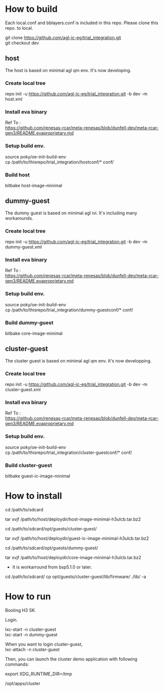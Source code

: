 # How to build

Each local.conf and bblayers.conf is included in this repo.  Please clone this repo. to local.  

git clone https://github.com/agl-ic-eg/trial_integration.git  
git checkout dev  


## host
The host is based on minimal agl qm env.  It's now developing.  

### Create local tree  

repo init -u https://github.com/agl-ic-eg/trial_integration.git -b dev -m host.xml  

### Install eva binary  
Ref To :  
https://github.com/renesas-rcar/meta-renesas/blob/dunfell-dev/meta-rcar-gen3/README.evaproprietary.md  


### Setup build env.  
source poky/oe-init-build-env  
cp /path/to/thisrepo/trial_integration/hostconf/* conf/


### Build host 
bitbake host-image-minimal  


## dummy-guest  
The dummy guest is based on minimal agl ivi.  It's including many workarounds.  

### Create local tree  

repo init -u https://github.com/agl-ic-eg/trial_integration.git -b dev -m dummy-guest.xml  

### Install eva binary  
Ref To :  
https://github.com/renesas-rcar/meta-renesas/blob/dunfell-dev/meta-rcar-gen3/README.evaproprietary.md  


### Setup build env.  
source poky/oe-init-build-env  
cp /path/to/thisrepo/trial_integration/dummy-guestconf/* conf/


### Build dummy-guest  
bitbake core-image-minimal  


## cluster-guest  
The cluster guest is based on minimal agl qm env.  It's now developping.  

### Create local tree  

repo init -u https://github.com/agl-ic-eg/trial_integration.git -b dev -m cluster-guest.xml  

### Install eva binary  
Ref To :  
https://github.com/renesas-rcar/meta-renesas/blob/dunfell-dev/meta-rcar-gen3/README.evaproprietary.md  


### Setup build env.  
source poky/oe-init-build-env  
cp /path/to/thisrepo/trial_integration/cluster-guestconf/* conf/


### Build cluster-guest  
bitbake guest-ic-image-minimal  



# How to install  

cd /path/to/sdcard

tar xvjf /path/to/host/deploydir/host-image-minimal-h3ulcb.tar.bz2  

cd /path/to/sdcard/opt/guests/cluster-guest/  

tar xvjf /path/to/host/deploydir/guest-ic-image-minimal-h3ulcb.tar.bz2  

cd /path/to/sdcard/opt/guests/dummy-guest/ 

tar xvjf /path/to/host/deploydir/core-image-minimal-h3ulcb.tar.bz2  

* It is workarround from bsp5.1.0 or later.

cd /path/to/sdcard/
cp opt/guests/cluster-guest/lib/firmware/ ./lib/ -a


# How to run  

Booting H3 SK.  

Login.  

lxc-start -n cluster-guest  
lxc-start -n dummy-guest  

When you want to login cluster-guest,  
lxc-attach -n cluster-guest  

Then, you can launch the cluster demo application with following commands:

export XDG_RUNTIME_DIR=/tmp

/opt/apps/cluster

